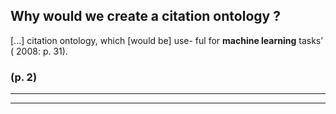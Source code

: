 


## Why would we create a **citation ontology** ?


[...] citation ontology, which [would be] use- ful for **machine learning** tasks’ ( 2008: p. 31).




### (p. 2) 






----

----


